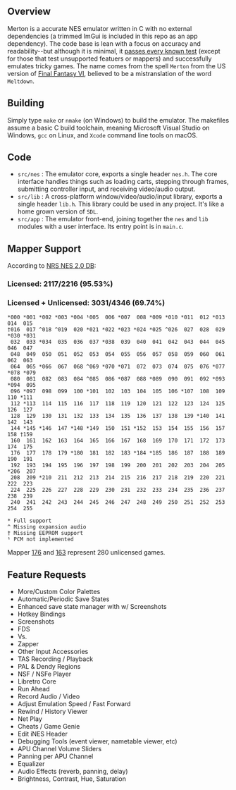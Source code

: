 ## Overview
Merton is a accurate NES emulator written in C with no external dependencies (a trimmed ImGui is included in this repo as an app dependency). The code base is lean with a focus on accuracy and readability--but although it is minimal, it [passes every known test](/test) (except for those that test unsupported featuers or mappers) and successfully emulates tricky games. The name comes from the spell `Merton` from the US version of [Final Fantasy VI](https://en.wikipedia.org/wiki/Final_Fantasy_VI), believed to be a mistranslation of the word `Meltdown`.

## Building
Simply type `make` or `nmake` (on Windows) to build the emulator. The makefiles assume a basic C build toolchain, meaning Microsoft Visual Studio on Windows, `gcc` on Linux, and `Xcode` command line tools on macOS.

## Code
- `src/nes` : The emulator core, exports a single header `nes.h`. The core interface handles things such as loading carts, stepping through frames, submitting controller input, and receiving video/audio output.
- `src/lib` : A cross-platform window/video/audio/input library, exports a single header `lib.h`. This library could be used in any project. It's like a home grown version of `SDL`.
- `src/app` : The emulator front-end, joining together the `nes` and `lib` modules with a user interface. Its entry point is in `main.c`.

## Mapper Support
According to [NRS NES 2.0 DB](/assets/db/):

### Licensed: 2117/2216 (95.53%)
### Licensed + Unlicensed: 3031/4346 (69.74%)

```
*000 *001 *002 *003 *004 ¹005  006 *007  008 *009 *010 *011  012 *013  014  015
†016  017 ^018 ^019  020 *021 *022 *023 *024 *025 ^026  027  028  029 *030 *031
 032  033 *034  035  036  037 *038  039  040  041  042  043  044  045  046  047
 048  049  050  051  052  053  054  055  056  057  058  059  060  061  062  063
 064  065 *066  067  068 ^069 *070 *071  072  073  074  075  076 *077 *078 *079
 080  081  082  083  084 ^085  086 *087  088 *089  090  091  092 *093 *094  095
 096 *097  098  099  100 *101  102  103  104  105  106 *107  108  109  110 *111
 112 *113  114  115  116  117  118  119  120  121  122  123  124  125  126  127
 128  129  130  131  132  133  134  135  136  137  138  139 *140  141  142  143
 144 *145 *146  147 *148 *149  150  151 *152  153  154  155  156  157  158 †159
 160  161  162  163  164  165  166  167  168  169  170  171  172  173  174  175
 176  177  178  179 *180  181  182  183 *184 *185  186  187  188  189  190  191
 192  193  194  195  196  197  198  199  200  201  202  203  204  205 *206  207
 208  209 *210  211  212  213  214  215  216  217  218  219  220  221  222  223
 224  225  226  227  228  229  230  231  232  233  234  235  236  237  238  239
 240  241  242  243  244  245  246  247  248  249  250  251  252  253  254  255

* Full support
^ Missing expansion audio
† Missing EEPROM support
¹ PCM not implemented
```

Mapper [176](https://wiki.nesdev.com/w/index.php/INES_Mapper_176) and [163](https://wiki.nesdev.com/w/index.php/INES_Mapper_163) represent 280 unlicensed games.

## Feature Requests
- More/Custom Color Palettes
- Automatic/Periodic Save States
- Enhanced save state manager with w/ Screenshots
- Hotkey Bindings
- Screenshots
- FDS
- Vs.
- Zapper
- Other Input Accessories
- TAS Recording / Playback
- PAL & Dendy Regions
- NSF / NSFe Player
- Libretro Core
- Run Ahead
- Record Audio / Video
- Adjust Emulation Speed / Fast Forward
- Rewind / History Viewer
- Net Play
- Cheats / Game Genie
- Edit iNES Header
- Debugging Tools (event viewer, nametable viewer, etc)
- APU Channel Volume Sliders
- Panning per APU Channel
- Equalizer
- Audio Effects (reverb, panning, delay)
- Brightness, Contrast, Hue, Saturation
